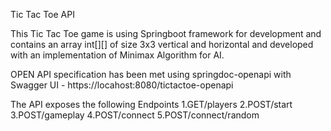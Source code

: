 Tic Tac Toe API

This Tic Tac Toe game is using Springboot framework for development and contains an array int[][] of size 3x3 vertical and horizontal and developed with an implementation of Minimax Algorithm for AI. 

OPEN API specification has been met using springdoc-openapi with Swagger UI - https://locahost:8080/tictactoe-openapi

The API exposes the following Endpoints 
1.GET/players
2.POST/start
3.POST/gameplay
4.POST/connect
5.POST/connect/random
